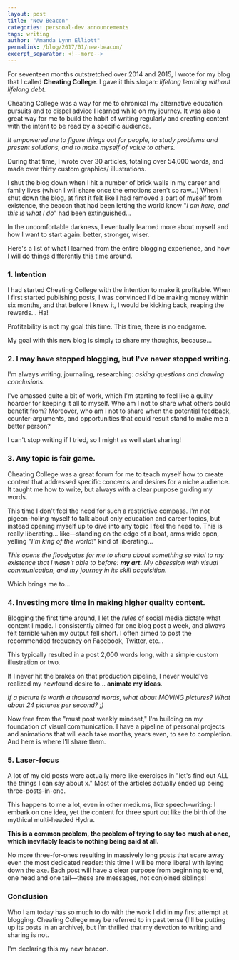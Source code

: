 ```yaml
---
layout: post
title: "New Beacon"
categories: personal-dev announcements
tags: writing
author: "Amanda Lynn Elliott"
permalink: /blog/2017/01/new-beacon/
excerpt_separator: <!--more-->
---
```


For seventeen months outstretched over 2014 and 2015, I wrote for my blog that I called **Cheating College**. I gave it this slogan: *lifelong learning without lifelong debt.*

Cheating College was a way for me to chronical my alternative education pursuits and to dispel advice I learned while on my journey. It was also a great way for me to build the habit of writing regularly and creating content with the intent to be read by a specific audience. 

*It empowered me to figure things out for people, to study problems and present solutions, and to make myself of value to others.*

During that time, I wrote over 30 articles, totaling over 54,000 words, and made over thirty custom graphics/ illustrations.

I shut the blog down when I hit a number of brick walls in my career and family lives (which I will share once the emotions aren't so raw...) When I shut down the blog, at first it felt like I had removed a part of myself from existence, the beacon that had been letting the world know "*I am here, and this is what I do*" had been extinguished...

In the uncomfortable darkness, I eventually learned more about myself and how I want to start again: better, stronger, wiser.

Here's a list of what I learned from the entire blogging experience, and how I will do things differently this time around.
<!--more-->

### 1. Intention

I had started Cheating College with the intention to make it profitable. When I first started publishing posts, I was convinced I'd be making money within six months, and that before I knew it, I would be kicking back, reaping the rewards… Ha!

Profitability is not my goal this time. This time, there is no endgame.

My goal with this new blog is simply to share my thoughts, because…

### 2. I may have stopped blogging, but I've never stopped writing.

I'm always writing, journaling, researching: *asking questions and drawing conclusions.*

I've amassed quite a bit of work, which I'm starting to feel like a guilty hoarder for keeping it all to myself. Who am I not to share what others could benefit from? Moreover, who am I not to share when the potential feedback, counter-arguments, and opportunities that could result stand to make me a better person?

I can't stop writing if I tried, so I might as well start sharing!

### 3. Any topic is fair game.

Cheating College was a great forum for me to teach myself how to create content that addressed specific concerns and desires for a niche audience. It taught me how to write, but always with a clear purpose guiding my words.

This time I don't feel the need for such a restrictive compass. I'm not pigeon-holing myself to talk about only education and career topics, but instead opening myself up to dive into any topic I feel the need to. This is really liberating… like—standing on the edge of a boat, arms wide open, yelling "*I'm king of the world!*" kind of liberating…

*This opens the floodgates for me to share about something so vital to my existence that I wasn't able to before: **my art.** My obsession with visual communication, and my journey in its skill acquisition.*

Which brings me to…

### 4. Investing more time in making higher quality content.

Blogging the first time around, I let the *rules* of social media dictate what content I made. I consistently aimed for one blog post a week, and always felt terrible when my output fell short. I often aimed to post the recommended frequency on Facebook, Twitter, etc…

This typically resulted in a post 2,000 words long, with a simple custom illustration or two.

If I never hit the brakes on that production pipeline, I never would've realized my newfound desire to… **animate my ideas**.

*If a picture is worth a thousand words, what about MOVING pictures? What about 24 pictures per second? ;)*

Now free from the "must post weekly mindset," I'm building on my foundation of visual communication. I have a pipeline of personal projects and animations that will each take months, years even, to see to completion. And here is where I'll share them.

### 5. Laser-focus

A lot of my old posts were actually more like exercises in "let's find out ALL the things I can say about x." Most of the articles actually ended up being three-posts-in-one.

This happens to me a lot, even in other mediums, like speech-writing: I embark on one idea, yet the content for three spurt out like the birth of the mythical multi-headed Hydra.

**This is a common problem, the problem of trying to say too much at once, which inevitably leads to nothing being said at all.**

No more three-for-ones resulting in massively long posts that scare away even the most dedicated reader: this time I will be more liberal with laying down the axe. Each post will have a clear purpose from beginning to end, one head and one tail—these are messages, not conjoined siblings!

### Conclusion

Who I am today has so much to do with the work I did in my first attempt at blogging. Cheating College may be referred to in past tense (I'll be putting up its posts in an archive), but I'm thrilled that my devotion to writing and sharing is not.

I'm declaring this my new beacon.
